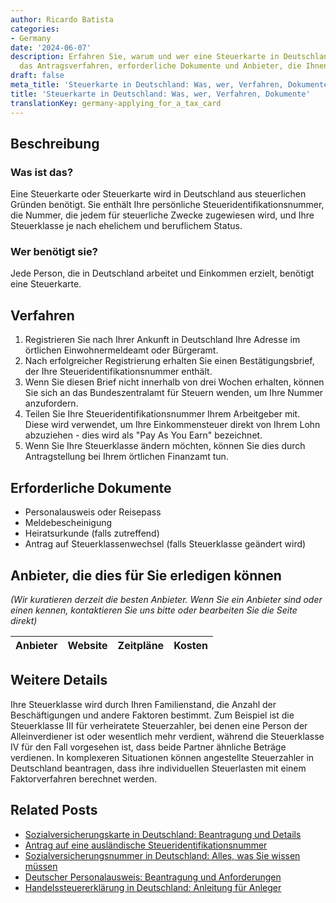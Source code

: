 ```yaml
---
author: Ricardo Batista
categories:
- Germany
date: '2024-06-07'
description: Erfahren Sie, warum und wer eine Steuerkarte in Deutschland benötigt,
  das Antragsverfahren, erforderliche Dokumente und Anbieter, die Ihnen helfen können.
draft: false
meta_title: 'Steuerkarte in Deutschland: Was, wer, Verfahren, Dokumente'
title: 'Steuerkarte in Deutschland: Was, wer, Verfahren, Dokumente'
translationKey: germany-applying_for_a_tax_card
---
```



## Beschreibung
### Was ist das?
Eine Steuerkarte oder Steuerkarte wird in Deutschland aus steuerlichen Gründen benötigt. Sie enthält Ihre persönliche Steueridentifikationsnummer, die Nummer, die jedem für steuerliche Zwecke zugewiesen wird, und Ihre Steuerklasse je nach ehelichem und beruflichem Status.

### Wer benötigt sie?
Jede Person, die in Deutschland arbeitet und Einkommen erzielt, benötigt eine Steuerkarte.

## Verfahren
1. Registrieren Sie nach Ihrer Ankunft in Deutschland Ihre Adresse im örtlichen Einwohnermeldeamt oder Bürgeramt.
2. Nach erfolgreicher Registrierung erhalten Sie einen Bestätigungsbrief, der Ihre Steueridentifikationsnummer enthält.
3. Wenn Sie diesen Brief nicht innerhalb von drei Wochen erhalten, können Sie sich an das Bundeszentralamt für Steuern wenden, um Ihre Nummer anzufordern.
4. Teilen Sie Ihre Steueridentifikationsnummer Ihrem Arbeitgeber mit. Diese wird verwendet, um Ihre Einkommensteuer direkt von Ihrem Lohn abzuziehen - dies wird als "Pay As You Earn" bezeichnet.
5. Wenn Sie Ihre Steuerklasse ändern möchten, können Sie dies durch Antragstellung bei Ihrem örtlichen Finanzamt tun.

## Erforderliche Dokumente
- Personalausweis oder Reisepass
- Meldebescheinigung
- Heiratsurkunde (falls zutreffend)
- Antrag auf Steuerklassenwechsel (falls Steuerklasse geändert wird)

## Anbieter, die dies für Sie erledigen können

_(Wir kuratieren derzeit die besten Anbieter. Wenn Sie ein Anbieter sind oder einen kennen, kontaktieren Sie uns bitte oder bearbeiten Sie die Seite direkt)_

| Anbieter | Website | Zeitpläne | Kosten |
| --------------- | --------------- | :-------------: | :-------------: |

## Weitere Details
Ihre Steuerklasse wird durch Ihren Familienstand, die Anzahl der Beschäftigungen und andere Faktoren bestimmt. Zum Beispiel ist die Steuerklasse III für verheiratete Steuerzahler, bei denen eine Person der Alleinverdiener ist oder wesentlich mehr verdient, während die Steuerklasse IV für den Fall vorgesehen ist, dass beide Partner ähnliche Beträge verdienen. In komplexeren Situationen können angestellte Steuerzahler in Deutschland beantragen, dass ihre individuellen Steuerlasten mit einem Faktorverfahren berechnet werden.
## Related Posts

- [Sozialversicherungskarte in Deutschland: Beantragung und Details](https://tramitit.com/de/guides/germany/sozialversicherungsausweis_beantragen/)
- [Antrag auf eine ausländische Steueridentifikationsnummer](https://tramitit.com/de/guides/germany/auslandersteueridentifikationsnummer_beantragen/)
- [Sozialversicherungsnummer in Deutschland: Alles, was Sie wissen müssen](https://tramitit.com/de/guides/germany/versicherungsnummer_beantragen/)
- [Deutscher Personalausweis: Beantragung und Anforderungen](https://tramitit.com/de/guides/germany/beantragung_eines_personalausweises/)
- [Handelssteuererklärung in Deutschland: Anleitung für Anleger](https://tramitit.com/de/guides/germany/gewerbesteuererklarung_abgeben/)